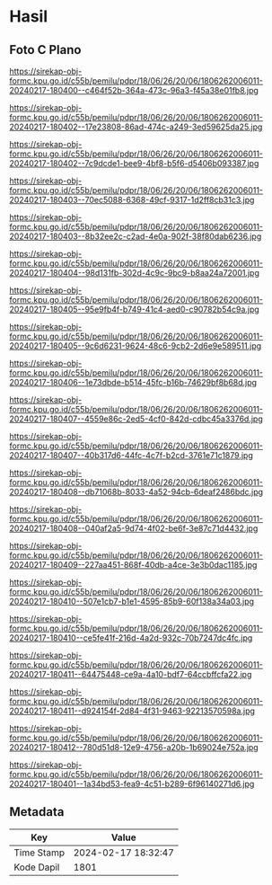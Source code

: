 # Hasil

## Foto C Plano

https://sirekap-obj-formc.kpu.go.id/c55b/pemilu/pdpr/18/06/26/20/06/1806262006011-20240217-180400--c464f52b-364a-473c-96a3-f45a38e01fb8.jpg

https://sirekap-obj-formc.kpu.go.id/c55b/pemilu/pdpr/18/06/26/20/06/1806262006011-20240217-180402--17e23808-86ad-474c-a249-3ed59625da25.jpg

https://sirekap-obj-formc.kpu.go.id/c55b/pemilu/pdpr/18/06/26/20/06/1806262006011-20240217-180402--7c9dcde1-bee9-4bf8-b5f6-d5406b093387.jpg

https://sirekap-obj-formc.kpu.go.id/c55b/pemilu/pdpr/18/06/26/20/06/1806262006011-20240217-180403--70ec5088-6368-49cf-9317-1d2ff8cb31c3.jpg

https://sirekap-obj-formc.kpu.go.id/c55b/pemilu/pdpr/18/06/26/20/06/1806262006011-20240217-180403--8b32ee2c-c2ad-4e0a-902f-38f80dab6236.jpg

https://sirekap-obj-formc.kpu.go.id/c55b/pemilu/pdpr/18/06/26/20/06/1806262006011-20240217-180404--98d131fb-302d-4c9c-9bc9-b8aa24a72001.jpg

https://sirekap-obj-formc.kpu.go.id/c55b/pemilu/pdpr/18/06/26/20/06/1806262006011-20240217-180405--95e9fb4f-b749-41c4-aed0-c90782b54c9a.jpg

https://sirekap-obj-formc.kpu.go.id/c55b/pemilu/pdpr/18/06/26/20/06/1806262006011-20240217-180405--9c6d6231-9624-48c6-9cb2-2d6e9e589511.jpg

https://sirekap-obj-formc.kpu.go.id/c55b/pemilu/pdpr/18/06/26/20/06/1806262006011-20240217-180406--1e73dbde-b514-45fc-b16b-74629bf8b68d.jpg

https://sirekap-obj-formc.kpu.go.id/c55b/pemilu/pdpr/18/06/26/20/06/1806262006011-20240217-180407--4559e86c-2ed5-4cf0-842d-cdbc45a3376d.jpg

https://sirekap-obj-formc.kpu.go.id/c55b/pemilu/pdpr/18/06/26/20/06/1806262006011-20240217-180407--40b317d6-44fc-4c7f-b2cd-3761e71c1879.jpg

https://sirekap-obj-formc.kpu.go.id/c55b/pemilu/pdpr/18/06/26/20/06/1806262006011-20240217-180408--db71068b-8033-4a52-94cb-6deaf2486bdc.jpg

https://sirekap-obj-formc.kpu.go.id/c55b/pemilu/pdpr/18/06/26/20/06/1806262006011-20240217-180408--040af2a5-9d74-4f02-be6f-3e87c71d4432.jpg

https://sirekap-obj-formc.kpu.go.id/c55b/pemilu/pdpr/18/06/26/20/06/1806262006011-20240217-180409--227aa451-868f-40db-a4ce-3e3b0dac1185.jpg

https://sirekap-obj-formc.kpu.go.id/c55b/pemilu/pdpr/18/06/26/20/06/1806262006011-20240217-180410--507e1cb7-b1e1-4595-85b9-60f138a34a03.jpg

https://sirekap-obj-formc.kpu.go.id/c55b/pemilu/pdpr/18/06/26/20/06/1806262006011-20240217-180410--ce5fe41f-216d-4a2d-932c-70b7247dc4fc.jpg

https://sirekap-obj-formc.kpu.go.id/c55b/pemilu/pdpr/18/06/26/20/06/1806262006011-20240217-180411--64475448-ce9a-4a10-bdf7-64ccbffcfa22.jpg

https://sirekap-obj-formc.kpu.go.id/c55b/pemilu/pdpr/18/06/26/20/06/1806262006011-20240217-180411--d924154f-2d84-4f31-9463-92213570598a.jpg

https://sirekap-obj-formc.kpu.go.id/c55b/pemilu/pdpr/18/06/26/20/06/1806262006011-20240217-180412--780d51d8-12e9-4756-a20b-1b69024e752a.jpg

https://sirekap-obj-formc.kpu.go.id/c55b/pemilu/pdpr/18/06/26/20/06/1806262006011-20240217-180401--1a34bd53-fea9-4c51-b289-6f96140271d6.jpg


## Metadata

| Key        | Value               |
| ---------- | ------------------- |
| Time Stamp | 2024-02-17 18:32:47 |
| Kode Dapil | 1801                |



